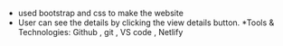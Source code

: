 * used bootstrap and css to make the website
* User can see the details by clicking the view details button.
*Tools & Technologies: Github , git , VS code , Netlify